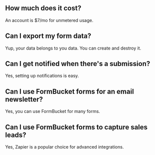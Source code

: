 ## How much does it cost?

An account is \$7/mo for unmetered usage.

## Can I export my form data?

Yup, your data belongs to you data. You can create and destroy it.

## Can I get notified when there's a submission?

Yes, setting up notifications is easy.

## Can I use FormBucket forms for an email newsletter?

Yes, you can use FormBucket for many forms.

## Can I use FormBucket forms to capture sales leads?

Yes, Zapier is a popular choice for advanced integrations.
